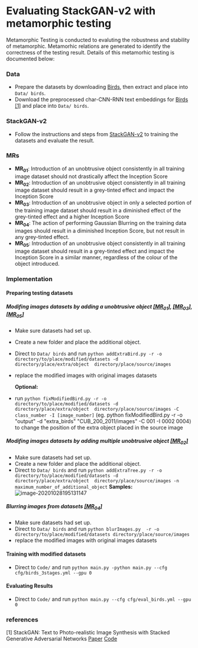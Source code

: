 # Evaluating StackGAN-v2 with metamorphic testing

Metamorphic Testing is conducted to evaluting the robustness and stability of metamorphic. Metamorhic relations are generated to identify the correctness of the testing result. Details of this metamorhic testing is documented below:

### Data

- Prepare the datasets by downloading [Birds](http://www.vision.caltech.edu/visipedia/CUB-200-2011.html), then extract and place into `Data/ birds`.
- Download the preprocessed char-CNN-RNN text embeddings for [Birds](https://drive.google.com/open?id=0B3y_msrWZaXLT1BZdVdycDY5TEE) [[1]](#1) and place into `Data/ birds`.

### StackGAN-v2 

- Follow the instructions and steps from [StackGAN-v2](https://github.com/hanzhanggit/StackGAN-v2) to training the datasets and evaluate the result.

### MRs
- **<a id="MR01">MR<sub>01</sub></a>**: Introduction of an unobtrusive object consistently in all training image dataset should not drastically affect the Inception Score
- **<a id="MR02">MR<sub>02</sub></a>**: Introduction of an unobtrusive object consistently in all training image dataset should result in a grey-tinted effect and impact the Inception Score 
- **<a id="MR03">MR<sub>03</sub></a>**: Introduction of an unobtrusive object in only a selected portion of the training image dataset should result in a diminished effect of the grey-tinted effect and a higher Inception Score
- **<a id="MR04">MR<sub>04</sub></a>**: The action of performing Gaussian Blurring on the training data images should result in a diminished Inception Score, but not result in any grey-tinted effect.
- **<a id="MR05">MR<sub>05</sub></a>**: Introduction of an unobtrusive object consistently in all training image dataset should result in a grey-tinted effect and impact the Inception Score in a similar manner, regardless of the colour of the object introduced.

### Implementation
#### Preparing testing datasets 
##### Modifing images datasets by adding a unobtrusive object [[MR<sub>01</sub>]](#MR01), [[MR<sub>03</sub>]](#MR03), [[MR<sub>05</sub>]](#MR05)
- Make sure datasets had set up.

- Create a new folder and place the additional object.

- Direct to `Data/ birds` and run `python addExtraBird.py -r -o directory/to/place/modified/datasets -d directory/place/extra/object  directory/place/source/images`

- replace the modified images with original images datasets

  **Optional:** 

- run `python fixModifiedBird.py -r -o directory/to/place/modified/datasets -d directory/place/extra/object  directory/place/source/images -C class_number -I [image_number]` (eg. python fixModifiedBird.py -r -o "output" -d "extra_birds" "CUB_200_2011/images" -C 001 -I 0002 0004) to change the position of the extra object placed in the source image

##### Modifing images datasets by adding multiple unobtrusive object [[MR<sub>02</sub>]](#MR02)
- Make sure datasets had set up.
- Create a new folder and place the additional object.
- Direct to `Data/ birds` and run `python addExtraTree.py -r -o directory/to/place/modified/datasets -d directory/place/extra/object  directory/place/source/images -n maximum_number_of_additional_object` 
  **Samples:**
  ![image-20201028195131147](/home/osboxes/snap/typora/23/.config/Typora/typora-user-images/image-20201028195131147.png) 

##### Blurring images from datasets [[MR<sub>04</sub>]](#MR04)
- Make sure datasets had set up.
- Direct to `Data/ birds` and run `python blurImages.py  -r -o directory/to/place/modified/datasets directory/place/source/images`
- replace the modified images with original images datasets

#### Training with modified datasets
- Direct to `Code/` and run `python main.py -python main.py --cfg cfg/birds_3stages.yml --gpu 0`

#### Evaluating Results
- Direct to `Code/` and run `python main.py --cfg cfg/eval_birds.yml --gpu 0`


### references
<a id="1">[1]</a> StackGAN: Text to Photo-realistic Image Synthesis with Stacked Generative Adversarial Networks [Paper](https://arxiv.org/pdf/1612.03242v1.pdf) [Code](https://github.com/hanzhanggit/StackGAN-v2)
